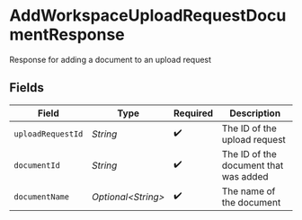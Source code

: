 # AddWorkspaceUploadRequestDocumentResponse

Response for adding a document to an upload request


## Fields

| Field                                 | Type                                  | Required                              | Description                           |
| ------------------------------------- | ------------------------------------- | ------------------------------------- | ------------------------------------- |
| `uploadRequestId`                     | *String*                              | :heavy_check_mark:                    | The ID of the upload request          |
| `documentId`                          | *String*                              | :heavy_check_mark:                    | The ID of the document that was added |
| `documentName`                        | *Optional\<String>*                   | :heavy_check_mark:                    | The name of the document              |